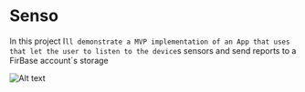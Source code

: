 # Senso

In this project I`ll demonstrate a MVP implementation of an App that uses that let the user to listen to the device`s sensors
and send reports to a FirBase account`s storage


![Alt text](https://drive.google.com/file/d/0B4OJtUkJFq4lM1MySmhEZGptbnc/preview "Optional title")
